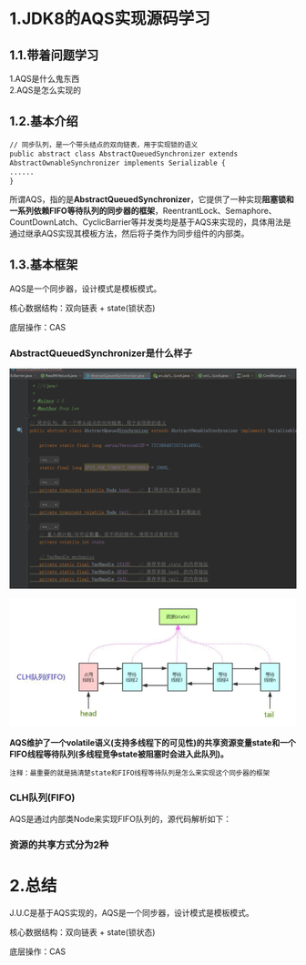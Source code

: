 # 1.JDK8的AQS实现源码学习

## 1.1.带着问题学习

1.AQS是什么鬼东西  
2.AQS是怎么实现的

## 1.2.基本介绍

```
// 同步队列，是一个带头结点的双向链表，用于实现锁的语义
public abstract class AbstractQueuedSynchronizer extends AbstractOwnableSynchronizer implements Serializable {
......
}
```

所谓AQS，指的是**AbstractQueuedSynchronizer**，它提供了一种实现**阻塞锁和一系列依赖FIFO等待队列的同步器的框架**，ReentrantLock、Semaphore、CountDownLatch、CyclicBarrier等并发类均是基于AQS来实现的，具体用法是通过继承AQS实现其模板方法，然后将子类作为同步组件的内部类。

## 1.3.基本框架

AQS是一个同步器，设计模式是模板模式。

核心数据结构：双向链表 + state\(锁状态\)

底层操作：CAS

### AbstractQueuedSynchronizer是什么样子  
![](/static/image/微信截图_20200617174450.png)

![](/static/image/10431632-7d2aa48b9b217bbe.webp)

**AQS维护了一个volatile语义\(支持多线程下的可见性\)的共享资源变量state和一个FIFO线程等待队列\(多线程竞争state被阻塞时会进入此队列\)。**

```
注释：最重要的就是搞清楚state和FIFO线程等待队列是怎么来实现这个同步器的框架
```

### CLH队列\(FIFO\)

AQS是通过内部类Node来实现FIFO队列的，源代码解析如下：



### 资源的共享方式分为2种

# 2.总结

J.U.C是基于AQS实现的，AQS是一个同步器，设计模式是模板模式。

核心数据结构：双向链表 + state\(锁状态\)

底层操作：CAS


